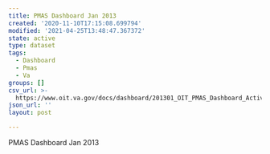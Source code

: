 ```yaml
---
title: PMAS Dashboard Jan 2013
created: '2020-11-10T17:15:08.699794'
modified: '2021-04-25T13:48:47.367372'
state: active
type: dataset
tags:
  - Dashboard
  - Pmas
  - Va
groups: []
csv_url: >-
  https://www.oit.va.gov/docs/dashboard/201301_OIT_PMAS_Dashboard_Active_Jan_2013.pdf
json_url: ''
layout: post

---
```

<p>PMAS Dashboard Jan 2013</p>
